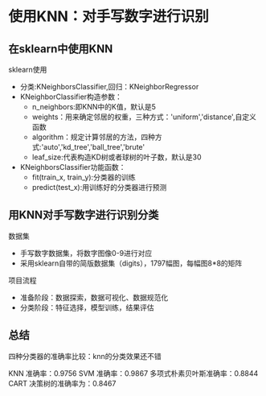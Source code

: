 # 使用KNN：对手写数字进行识别

## 在sklearn中使用KNN
sklearn使用
- 分类:KNeighborsClassifier,回归：KNeighborRegressor
- KNeighborClassifier构造参数：
    - n_neighbors:即KNN中的K值，默认是5
    - weights：用来确定邻居的权重，三种方式：'uniform','distance',自定义函数
    - algorithm：规定计算邻居的方法，四种方式:'auto','kd_tree','ball_tree','brute'
    - leaf_size:代表构造KD树或者球树的叶子数，默认是30
- KNeighborsClassifier功能函数：
    - fit(train_x, train_y):分类器的训练
    - predict(test_x):用训练好的分类器进行预测

## 用KNN对手写数字进行识别分类
数据集
- 手写数字数据集，将数字图像0-9进行对应
- 采用sklearn自带的简版数据集（digits），1797幅图，每幅图8*8的矩阵

项目流程
- 准备阶段：数据探索，数据可视化、数据规范化
- 分类阶段：特征选择，模型训练，结果评估

## 总结

四种分类器的准确率比较：knn的分类效果还不错

KNN 准确率：0.9756
SVM 准确率：0.9867
多项式朴素贝叶斯准确率：0.8844
CART 决策树的准确率为：0.8467
